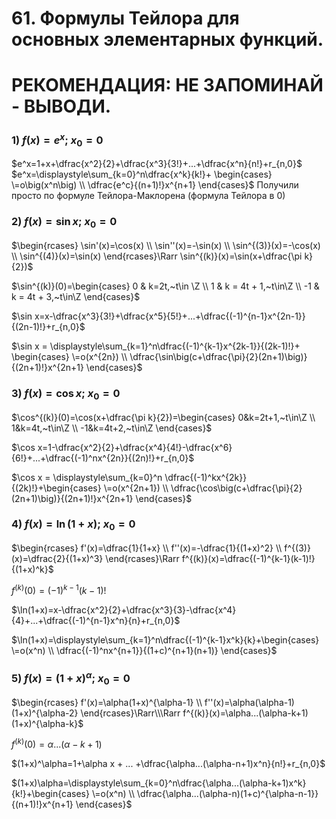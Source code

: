 # 61. Формулы Тейлора для основных элементарных функций.

# РЕКОМЕНДАЦИЯ: НЕ ЗАПОМИНАЙ - ВЫВОДИ.

### $1)~f(x)=e^x;~x_0=0$
$e^x=1+x+\dfrac{x^2}{2}+\dfrac{x^3}{3!}+...+\dfrac{x^n}{n!}+r_{n,0}$
$e^x=\displaystyle\sum_{k=0}^n\dfrac{x^k}{k!}+
\begin{cases}
\=o\big(x^n\big)
\\
\dfrac{e^c}{(n+1)!}x^{n+1}
\end{cases}$
Получили просто по формуле Тейлора-Маклорена (формула Тейлора в $0$)

### $2)$ $f(x)=\sin x;~x_0=0$
$\begin{rcases}
\sin'(x)=\cos(x)
\\
\sin''(x)=-\sin(x)
\\
\sin^{(3)}(x)=-\cos(x)
\\
\sin^{(4)}(x)=\sin(x)
\end{rcases}\Rarr \sin^{(k)}(x)=\sin(x+\dfrac{\pi k}{2})$

$\sin^{(k)}(0)=\begin{cases}
0 & k=2t,~t\in \Z
\\
1 & k = 4t + 1,~t\in\Z
\\
-1 & k = 4t + 3,~t\in\Z
\end{cases}$

$\sin x=x-\dfrac{x^3}{3!}+\dfrac{x^5}{5!}+...+\dfrac{(-1)^{n-1}x^{2n-1}}{(2n-1)!}+r_{n,0}$

$\sin x = \displaystyle\sum_{k=1}^n\dfrac{(-1)^{k-1}x^{2k-1}}{(2k-1)!}+
\begin{cases}
\=o(x^{2n})
\\
\dfrac{\sin\big(c+\dfrac{\pi}{2}(2n+1)\big)}{(2n+1)!}x^{2n+1}
\end{cases}$

### $3)$ $f(x)=\cos x;~x_0=0$
$\cos^{(k)}(0)=\cos(x+\dfrac{\pi k}{2})=\begin{cases}
0&k=2t+1,~t\in\Z
\\
1&k=4t,~t\in\Z
\\
-1&k=4t+2,~t\in\Z
\end{cases}$

$\cos x=1-\dfrac{x^2}{2}+\dfrac{x^4}{4!}-\dfrac{x^6}{6!}+...+\dfrac{(-1)^nx^{2n}}{(2n)!}+r_{n,0}$

$\cos x = \displaystyle\sum_{k=0}^n \dfrac{(-1)^kx^{2k}}{(2k)!}+\begin{cases}
\=o(x^{2n+1})
\\
\dfrac{\cos\big(c+\dfrac{\pi}{2}(2n+1)\big)}{(2n+1)!}x^{2n+1}
\end{cases}$

### $4)$ $f(x)=\ln(1+x);~x_0=0$
$\begin{rcases}
f'(x)=\dfrac{1}{1+x}
\\
f''(x)=-\dfrac{1}{(1+x)^2}
\\
f^{(3)}(x)=\dfrac{2}{(1+x)^3}
\end{rcases}\Rarr f^{(k)}(x)=\dfrac{(-1)^{k-1}(k-1)!}{(1+x)^k}$

$f^{(k)}(0)=(-1)^{k-1}(k-1)!$

$\ln(1+x)=x-\dfrac{x^2}{2}+\dfrac{x^3}{3}-\dfrac{x^4}{4}+...+\dfrac{(-1)^{n-1}x^n}{n}+r_{n,0}$

$\ln(1+x)=\displaystyle\sum_{k=1}^n\dfrac{(-1)^{k-1}x^k}{k}+\begin{cases}
\=o(x^n)
\\
\dfrac{(-1)^nx^{n+1}}{(1+c)^{n+1}(n+1)}
\end{cases}$

### $5)$ $f(x)=(1+x)^\alpha;~x_0=0$
$\begin{rcases}
f'(x)=\alpha(1+x)^{\alpha-1}
\\
f''(x)=\alpha(\alpha-1)(1+x)^{\alpha-2}
\end{rcases}\Rarr\\\Rarr
f^{(k)}(x)=\alpha...(\alpha-k+1)(1+x)^{\alpha-k}$

$f^{(k)}(0)=\alpha...(\alpha-k+1)$

$(1+x)^\alpha=1+\alpha x + ... +\dfrac{\alpha...(\alpha-n+1)x^n}{n!}+r_{n,0}$

$(1+x)\alpha=\displaystyle\sum_{k=0}^n\dfrac{\alpha...(\alpha-k+1)x^k}{k!}+\begin{cases}
\=o(x^n)
\\
\dfrac{\alpha...(\alpha-n)(1+c)^{\alpha-n-1}}{(n+1)!}x^{n+1}
\end{cases}$